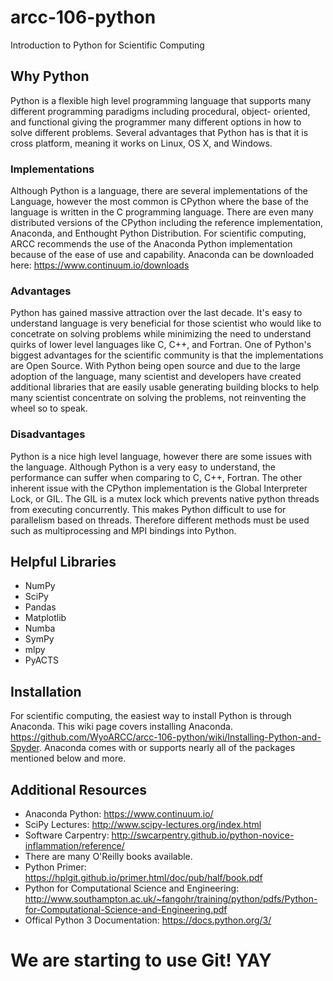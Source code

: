 # arcc-106-python
Introduction to Python for Scientific Computing

## Why Python
Python is a flexible high level programming language that supports
many different programming paradigms including procedural, object-
oriented, and functional giving the programmer many different options
in how to solve different problems. Several advantages that Python
has is that it is cross platform, meaning it works on Linux, OS X,
and Windows. 

### Implementations
Although Python is a language, there are several implementations
of the Language, however the most common is CPython where the base
of the language is written in the C programming language. There are
even many distributed versions of the CPython including the reference
implementation, Anaconda, and Enthought Python Distribution. For
scientific computing, ARCC recommends the use of the Anaconda Python
implementation because of the ease of use and capability. Anaconda
can be downloaded here: https://www.continuum.io/downloads

### Advantages
Python has gained massive attraction over the last decade. It's
easy to understand language is very beneficial for those scientist
who would like to concetrate on solving problems while minimizing
the need to understand quirks of lower level languages like C, C++,
and Fortran. One of Python's biggest advantages for the scientific 
community is that the implementations are Open Source. With Python
being open source and due to the large adoption of the language, many
scientist and developers have created additional libraries that are
easily usable generating building blocks to help many scientist
concentrate on solving the problems, not reinventing the wheel
so to speak.

### Disadvantages
Python is a nice high level language, however there are some issues
with the language. Although Python is a very easy to understand, the
performance can suffer when comparing to C, C++, Fortran. The other
inherent issue with the CPython implementation is the Global Interpreter
Lock, or GIL. The GIL is a mutex lock which prevents native python
threads from executing concurrently. This makes Python difficult 
to use for parallelism based on threads. Therefore different methods
must be used such as multiprocessing and MPI bindings into Python.


## Helpful Libraries
-    NumPy
-    SciPy
-    Pandas
-    Matplotlib
-    Numba
-    SymPy
-    mlpy
-    PyACTS

## Installation
For scientific computing, the easiest way to install Python is through Anaconda. This wiki page covers installing Anaconda. https://github.com/WyoARCC/arcc-106-python/wiki/Installing-Python-and-Spyder. Anaconda comes with or supports nearly all of the packages mentioned below and more.

## Additional Resources
-    Anaconda Python: https://www.continuum.io/
-    SciPy Lectures: http://www.scipy-lectures.org/index.html
-    Software Carpentry: http://swcarpentry.github.io/python-novice-inflammation/reference/
-    There are many O'Reilly books available.
-    Python Primer: https://hplgit.github.io/primer.html/doc/pub/half/book.pdf
-    Python for Computational Science and Engineering: http://www.southampton.ac.uk/~fangohr/training/python/pdfs/Python-for-Computational-Science-and-Engineering.pdf
-    Offical Python 3 Documentation: https://docs.python.org/3/ 


# We are starting to use Git! YAY
